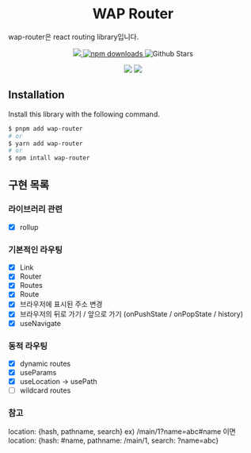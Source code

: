 <h1 align="center">WAP Router</h1>

wap-router은 react routing library입니다.

<p align="center">
  <a href="https://github.com/pknu-wap/wap-router/blob/main/LICENSE">
    <img src="https://badgen.net/github/license/pknu-wap/wap-router">
  </a>
  <a href="https://www.npmjs.com/package/wap-router">
    <img src="https://img.shields.io/npm/dm/wap-router.svg?style=flat-round" alt="npm downloads">
  </a>
  <img alt="Github Stars" src="https://badgen.net/github/stars/pknu-wap/wap-router" />

</p>
<p align="center">
  <img src="https://badgen.net/github/release/pknu-wap/wap-router"/>
  <img src="https://badgen.net/packagephobia/publish/wap-router"/>
</p>

## Installation

Install this library with the following command.

```sh
$ pnpm add wap-router
# or
$ yarn add wap-router
# or
$ npm intall wap-router
```

## 구현 목록

### 라이브러리 관련

- [x] rollup

### 기본적인 라우팅

- [x] Link
- [x] Router
- [x] Routes
- [x] Route
- [x] 브라우저에 표시된 주소 변경
- [x] 브라우저의 뒤로 가기 / 앞으로 가기 (onPushState / onPopState / history)
- [x] useNavigate

### 동적 라우팅

- [x] dynamic routes
- [x] useParams
- [x] useLocation -> usePath
- [ ] wildcard routes

### 참고

location: {hash, pathname, search}
ex) /main/1?name=abc#name 이면 location: {hash: #name, pathname: /main/1, search: ?name=abc}
